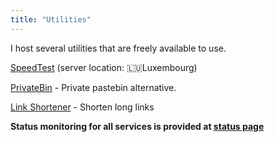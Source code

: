 ```yaml
---
title: "Utilities"
---
```

I host several utilities that are freely available to use.

[SpeedTest](https://speed.sethmb.xyz) (server location: 🇱🇺Luxembourg)

[PrivateBin](https://paste.sethmb.xyz/) - Private pastebin alternative.

[Link Shortener](https://short.sethmb.xyz/) - Shorten long links


**Status monitoring for all services is provided at [status page](https://status.sethmb.xyz)**
